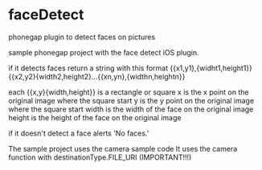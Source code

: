 faceDetect
==========

phonegap plugin to detect faces on pictures

sample phonegap project with the face detect iOS plugin.

if it detects faces return a string with this format {{x1,y1},{widht1,height1}}{{x2,y2}{width2,height2}...{{xn,yn},{widthn,heightn}}

each {{x,y}{width,height}} is a rectangle or square
x is the x point on the original image where the square start
y is the y point on the original image where the square start
width is the width of the face on the original image
height is the height of the face on the original image

if it doesn't detect a face alerts 'No faces.'

The sample project uses the camera sample code
It uses the camera function with destinationType.FILE_URI (IMPORTANT!!!)

